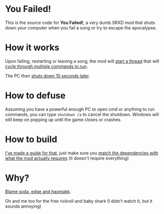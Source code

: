 # You Failed!
 This is the source code for **You Failed!**, a very dumb SRXD mod that shuts down your computer when you fail a song or try to escape the apocalypse.
 
# How it works
 Upon failing, restarting or leaving a song, the mod will [start a thread](https://github.com/Raoul1808/YouFailed/blob/044a7bd8e13a1ca8b9646099a7607d9d5332dfd3/Main.cs#L95) that will [cycle through multiple commands to run](https://github.com/Raoul1808/YouFailed/blob/044a7bd8e13a1ca8b9646099a7607d9d5332dfd3/Main.cs#L20).
 
 The PC then [shuts down 10 seconds later](https://github.com/Raoul1808/YouFailed/blob/044a7bd8e13a1ca8b9646099a7607d9d5332dfd3/Main.cs#L104).
 
# How to defuse
 Assuming you have a powerful enough PC to open cmd or anything to run commands, you can type `shutdown /a` to cancel the shutdown. Windows will still keep on popping up until the game closes or crashes.
 
# How to build
 [I've made a guide for that](https://github.com/Raoul1808/SpeenChroma/wiki/Building-the-mod), just make sure you [match the dependencies with what the mod actually requires](https://github.com/Raoul1808/YouFailed/blob/044a7bd8e13a1ca8b9646099a7607d9d5332dfd3/YouFailed.csproj#L38) (it doesn't require everything)
 
# Why?
 [Blame soda, edge and haomakk](https://discord.com/channels/638508804505337867/776845579812601896/916398507995303936).
 
 Oh and me too for the free rickroll and baby shark (I didn't watch it, but it sounds annoying)
